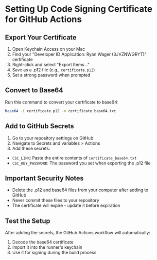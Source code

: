 # Setting Up Code Signing Certificate for GitHub Actions

## Export Your Certificate

1. Open Keychain Access on your Mac
2. Find your "Developer ID Application: Ryan Wager (3JVZNWGRYT)" certificate
3. Right-click and select "Export Items..."
4. Save as a .p12 file (e.g., `certificate.p12`)
5. Set a strong password when prompted

## Convert to Base64

Run this command to convert your certificate to base64:

```bash
base64 -i certificate.p12 -o certificate_base64.txt
```

## Add to GitHub Secrets

1. Go to your repository settings on GitHub
2. Navigate to Secrets and variables > Actions
3. Add these secrets:

- `CSC_LINK`: Paste the entire contents of `certificate_base64.txt`
- `CSC_KEY_PASSWORD`: The password you set when exporting the .p12 file

## Important Security Notes

- Delete the .p12 and base64 files from your computer after adding to GitHub
- Never commit these files to your repository
- The certificate will expire - update it before expiration

## Test the Setup

After adding the secrets, the GitHub Actions workflow will automatically:
1. Decode the base64 certificate
2. Import it into the runner's keychain
3. Use it for signing during the build process